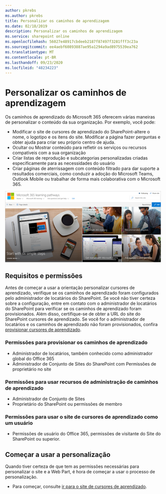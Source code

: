 ```yaml
---
author: pkrebs
ms.author: pkrebs
title: Personalizar os caminhos de aprendizagem
ms.date: 02/18/2019
description: Personalizar os caminhos de aprendizagem
ms.service: sharepoint online
ms.openlocfilehash: 56027e48917cbdeeb2187f87497f3281fff3c23a
ms.sourcegitcommit: ee4aebf60893887ae95a1294a9ad8975539ea762
ms.translationtype: MT
ms.contentlocale: pt-BR
ms.lasthandoff: 09/23/2020
ms.locfileid: "48234223"
---
```

# <a name="customize-learning-pathways"></a>Personalizar os caminhos de aprendizagem

Os caminhos de aprendizado do Microsoft 365 oferecem várias maneiras de personalizar o conteúdo da sua organização. Por exemplo, você pode:  
- Modificar o site de cursores de aprendizado do SharePoint-altere o nome, o logotipo e os itens do site. Modificar a página fazer perguntas e obter ajuda para criar seu próprio centro de ajuda. 
- Ocultar ou Mostrar conteúdo para refletir os serviços ou recursos compatíveis com a sua organização 
- Criar listas de reprodução e subcategorias personalizadas criadas especificamente para as necessidades do usuário
- Criar páginas de aterrissagem com conteúdo filtrado para dar suporte a resultados comerciais, como conduzir a adoção do Microsoft Teams, Outlook Mobile ou trabalhar de forma mais colaborativa com o Microsoft 365.

![cg-introducing.png](media/cg-introducing.png)

## <a name="requirements-and-permissions"></a>Requisitos e permissões

Antes de começar a usar a orientação personalizar cursores de aprendizado, verifique se os caminhos de aprendizado foram configurados pelo administrador de locatários do SharePoint. Se você não tiver certeza sobre a configuração, entre em contato com o administrador de locatários do SharePoint para verificar se os caminhos de aprendizado foram provisionados. Além disso, certifique-se de obter a URL do site do SharePoint cursores de aprendizado. Se você for o administrador de locatários e os caminhos de aprendizado não foram provisionados, confira [provisionar cursores de aprendizado](custom_provision.md). 

### <a name="permissions-to-provision-learning-pathways"></a>Permissões para provisionar os caminhos de aprendizado

- Administrador de locatários, também conhecido como administrador global do Office 365
- Administrador de Conjunto de Sites do SharePoint com Permissões de proprietário no site

### <a name="permissions-to-use-learning-pathways-administration-features"></a>Permissões para usar recursos de administração de caminhos de aprendizado

- Administrador de Conjunto de Sites
- Proprietário do SharePoint ou permissões de membro

### <a name="permissions-to-use-the-learning-pathways-site-as-a-user"></a>Permissões para usar o site de cursores de aprendizado como um usuário

- Permissões de usuário do Office 365, permissões de visitante do Site do SharePoint ou superior.

## <a name="get-started-with-customization"></a>Começar a usar a personalização
Quando tiver certeza de que tem as permissões necessárias para personalizar o site e a Web Part, é hora de começar a usar o processo de personalização. 

- Para começar, consulte [ir para o site de cursores de aprendizado](custom_goto.md).